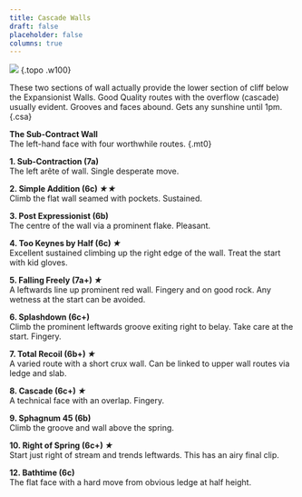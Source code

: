 ```yaml
---
title: Cascade Walls
draft: false
placeholder: false
columns: true
---
```


![](/img/south-wales/south-east-sandstone/LLANCASC.gif)
{.topo .w100}

These two sections of wall actually provide the lower section of cliff below the Expansionist Walls. Good Quality routes with the overflow (cascade) usually evident. Grooves and faces abound. Gets any sunshine until 1pm.
{.csa}

**The Sub-Contract Wall**  
The left-hand face with four worthwhile routes.
{.mt0}

**1. Sub-Contraction (7a)**  
The left arête of wall. Single desperate move.

**2. Simple Addition (6c) *★★***  
Climb the flat wall seamed with pockets. Sustained.

**3. Post Expressionist (6b)**  
The centre of the wall via a prominent flake. Pleasant.

**4. Too Keynes by Half (6c) *★***  
Excellent sustained climbing up the right edge of the wall. Treat the start with kid gloves.

**5. Falling Freely (7a+) *★***  
A leftwards line up prominent red wall. Fingery and on good rock. Any wetness at the start can be avoided.

**6. Splashdown (6c+)**  
Climb the prominent leftwards groove exiting right to belay. Take care at the start. Fingery.

**7. Total Recoil (6b+) *★***  
A varied route with a short crux wall. Can be linked to upper wall routes via ledge and slab.

**8. Cascade (6c+) *★***  
A technical face with an overlap. Fingery.

**9. Sphagnum 45 (6b)**  
Climb the groove and wall above the spring.

**10. Right of Spring (6c+) *★***  
Start just right of stream and trends leftwards. This has an airy final clip.

**12. Bathtime (6c)**  
The flat face with a hard move from obvious ledge at half height.


